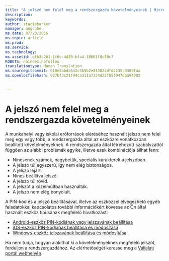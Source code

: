 ```yaml
---
title: "A jelszó nem felel meg a rendszergazda követelményeinek | Microsoft Intune"
description: 
keywords: 
author: staciebarker
manager: angrobe
ms.date: 07/20/2016
ms.topic: article
ms.prod: 
ms.service: 
ms.technology: 
ms.assetid: efb3c261-1f6c-4d39-bfa4-18661f8c59c7
ROBOTS: noindex,nofollow
translationtype: Human Translation
ms.sourcegitcommit: 618e2abda642c3b9b2e813824dfd4235c9309faa
ms.openlocfilehash: 927bf3c21f94ca311a7324d22f05f047dba94982


---
```


# A jelszó nem felel meg a rendszergazda követelményeinek

A munkahelyi vagy iskolai erőforrások eléréséhez használt jelszó nem felel meg egy vagy több, a rendszergazda által az eszközre vonatkozóan beállított követelményeknek. A rendszergazda által létrehozott szabályzattól függően az alábbi problémák egyike, illetve ezek kombinációja állhat fenn:

- Nincsenek számok, nagybetűk, speciális karakterek a jelszóban.
- A jelszó túl egyszerű, így nem elég biztonságos.
- A jelszó lejárt.
- Nincs beállítva jelszó.
- A jelszó túl rövid.
- A jelszót a közelmúltban használták.
- A jelszó nem elég bonyolult.

A PIN-kód és a jelszó beállításával, illetve az eszközzel elvégezhető egyéb feladatokkal kapcsolatos további információkért kövesse az Ön által használt eszköz típusának megfelelő hivatkozást:

- [Android-eszköz PIN-kódjának vagy jelszavának beállítása](set-your-pin-or-password-android.md)
- [iOS-eszköz PIN-kódjának beállítása és módosítása](set-or-change-your-passcode-ios.md)
- [Windows-eszköz jelszavának beállítása és módosítása](set-or-change-your-password-windows.md)

Ha nem tudja, hogyan alakíthat ki a követelményeknek megfelelő jelszót, forduljon a rendszergazdához. Az elérhetőségét keresse meg a [Vállalati portál webhelyén](http://portal.manage.microsoft.com).



<!--HONumber=Jul16_HO4-->


